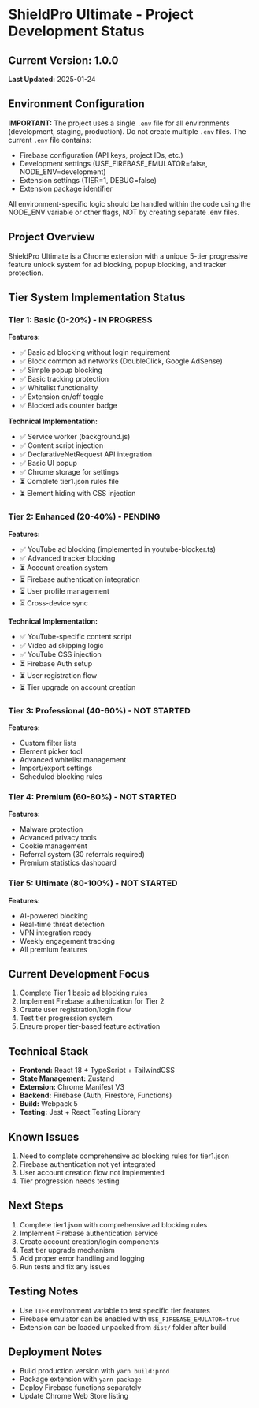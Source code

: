 # ShieldPro Ultimate - Project Development Status

## Current Version: 1.0.0
**Last Updated:** 2025-01-24

## Environment Configuration
**IMPORTANT:** The project uses a single `.env` file for all environments (development, staging, production). Do not create multiple `.env` files. The current `.env` file contains:
- Firebase configuration (API keys, project IDs, etc.)
- Development settings (USE_FIREBASE_EMULATOR=false, NODE_ENV=development)
- Extension settings (TIER=1, DEBUG=false)
- Extension package identifier

All environment-specific logic should be handled within the code using the NODE_ENV variable or other flags, NOT by creating separate .env files.

## Project Overview
ShieldPro Ultimate is a Chrome extension with a unique 5-tier progressive feature unlock system for ad blocking, popup blocking, and tracker protection.

## Tier System Implementation Status

### Tier 1: Basic (0-20%) - IN PROGRESS
**Features:**
- ✅ Basic ad blocking without login requirement
- ✅ Block common ad networks (DoubleClick, Google AdSense)
- ✅ Simple popup blocking
- ✅ Basic tracking protection
- ✅ Whitelist functionality
- ✅ Extension on/off toggle
- ✅ Blocked ads counter badge

**Technical Implementation:**
- ✅ Service worker (background.js)
- ✅ Content script injection
- ✅ DeclarativeNetRequest API integration
- ✅ Basic UI popup
- ✅ Chrome storage for settings
- ⏳ Complete tier1.json rules file
- ⏳ Element hiding with CSS injection

### Tier 2: Enhanced (20-40%) - PENDING
**Features:**
- ✅ YouTube ad blocking (implemented in youtube-blocker.ts)
- ✅ Advanced tracker blocking
- ⏳ Account creation system
- ⏳ Firebase authentication integration
- ⏳ User profile management
- ⏳ Cross-device sync

**Technical Implementation:**
- ✅ YouTube-specific content script
- ✅ Video ad skipping logic
- ✅ YouTube CSS injection
- ⏳ Firebase Auth setup
- ⏳ User registration flow
- ⏳ Tier upgrade on account creation

### Tier 3: Professional (40-60%) - NOT STARTED
**Features:**
- Custom filter lists
- Element picker tool
- Advanced whitelist management
- Import/export settings
- Scheduled blocking rules

### Tier 4: Premium (60-80%) - NOT STARTED
**Features:**
- Malware protection
- Advanced privacy tools
- Cookie management
- Referral system (30 referrals required)
- Premium statistics dashboard

### Tier 5: Ultimate (80-100%) - NOT STARTED
**Features:**
- AI-powered blocking
- Real-time threat detection
- VPN integration ready
- Weekly engagement tracking
- All premium features

## Current Development Focus
1. Complete Tier 1 basic ad blocking rules
2. Implement Firebase authentication for Tier 2
3. Create user registration/login flow
4. Test tier progression system
5. Ensure proper tier-based feature activation

## Technical Stack
- **Frontend:** React 18 + TypeScript + TailwindCSS
- **State Management:** Zustand
- **Extension:** Chrome Manifest V3
- **Backend:** Firebase (Auth, Firestore, Functions)
- **Build:** Webpack 5
- **Testing:** Jest + React Testing Library

## Known Issues
1. Need to complete comprehensive ad blocking rules for tier1.json
2. Firebase authentication not yet integrated
3. User account creation flow not implemented
4. Tier progression needs testing

## Next Steps
1. Complete tier1.json with comprehensive ad blocking rules
2. Implement Firebase authentication service
3. Create account creation/login components
4. Test tier upgrade mechanism
5. Add proper error handling and logging
6. Run tests and fix any issues

## Testing Notes
- Use `TIER` environment variable to test specific tier features
- Firebase emulator can be enabled with `USE_FIREBASE_EMULATOR=true`
- Extension can be loaded unpacked from `dist/` folder after build

## Deployment Notes
- Build production version with `yarn build:prod`
- Package extension with `yarn package`
- Deploy Firebase functions separately
- Update Chrome Web Store listing
